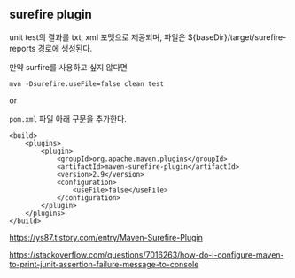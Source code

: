 ## surefire plugin



unit test의 결과를 txt, xml 포멧으로 제공되며, 파일은 ${baseDir}/target/surefire-reports 경로에 생성된다.



만약 surfire를 사용하고 싶지 않다면

`mvn -Dsurefire.useFile=false clean test`

or

`pom.xml` 파일 아래 구문을 추가한다.

```
<build>
    <plugins>
        <plugin>
            <groupId>org.apache.maven.plugins</groupId>
            <artifactId>maven-surefire-plugin</artifactId>
            <version>2.9</version>
            <configuration>
                <useFile>false</useFile>
            </configuration>
        </plugin>
    </plugins>
</build>
```



https://ys87.tistory.com/entry/Maven-Surefire-Plugin

https://stackoverflow.com/questions/7016263/how-do-i-configure-maven-to-print-junit-assertion-failure-message-to-console